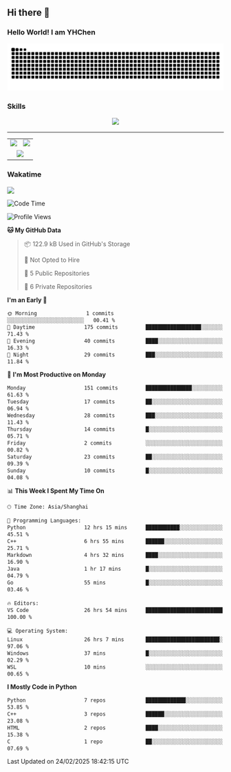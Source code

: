 
## Hi there 👋

<!--
**YHChen0511/YHChen0511** is a ✨ _special_ ✨ repository because its `README.md` (this file) appears on your GitHub profile.

Here are some ideas to get you started:

- 🔭 I’m currently working on ...
- 🌱 I’m currently learning ...
- 👯 I’m looking to collaborate on ...
- 🤔 I’m looking for help with ...
- 💬 Ask me about ...
- 📫 How to reach me: ...
- 😄 Pronouns: ...
- ⚡ Fun fact: ...
-->
### Hello World!  I am YHChen

![](https://raw.githubusercontent.com/YHChen0511/YHChen0511/refs/heads/output/github-contribution-grid-snake.svg)

### Skills

<p align="center">
  <a href="https://skillicons.dev">
    <img src="https://skillicons.dev/icons?i=python,pytorch,cpp,c,git,docker,sqlite,latex,java,go" />
  </a>
</p>

---
<div align="center">
  <table style="width:100%;">
    <tr>
      <!-- 第一个图片 -->
      <td align="center">
        <img height='200' src="https://github-readme-stats.vercel.app/api?username=YHChen0511&show_icons=true" />
      </td>
      <!-- 第二个图片 -->
      <td align="center">
        <img height='200' src="https://github-readme-stats.vercel.app/api/top-langs/?username=YHChen0511&layout=compact" />
      </td>
    </tr>
    <!-- 第三个图片 -->
    <tr>
      <td colspan="2" align="center">
        <img height="220" src="https://github-readme-activity-graph.vercel.app/graph?username=YHChen0511&theme=github-compact&hide_border=true&area=true" />
      </td>
    </tr>
  </table>
</div>

### Wakatime
<img align="center" src="https://github-readme-stats.vercel.app/api/wakatime?username=YHChen0511&theme=transparent&hide_border=true&layout=compact&langs_count=20&range=last_30_days" />

<!--START_SECTION:waka-->
![Code Time](http://img.shields.io/badge/Code%20Time-32%20hrs%2059%20mins-blue)

![Profile Views](http://img.shields.io/badge/Profile%20Views-124-blue)

**🐱 My GitHub Data** 

> 📦 122.9 kB Used in GitHub's Storage 
 > 
> 🚫 Not Opted to Hire
 > 
> 📜 5 Public Repositories 
 > 
> 🔑 6 Private Repositories 
 > 
**I'm an Early 🐤** 

```text
🌞 Morning                1 commits           ░░░░░░░░░░░░░░░░░░░░░░░░░   00.41 % 
🌆 Daytime                175 commits         ██████████████████░░░░░░░   71.43 % 
🌃 Evening                40 commits          ████░░░░░░░░░░░░░░░░░░░░░   16.33 % 
🌙 Night                  29 commits          ███░░░░░░░░░░░░░░░░░░░░░░   11.84 % 
```
📅 **I'm Most Productive on Monday** 

```text
Monday                   151 commits         ███████████████░░░░░░░░░░   61.63 % 
Tuesday                  17 commits          ██░░░░░░░░░░░░░░░░░░░░░░░   06.94 % 
Wednesday                28 commits          ███░░░░░░░░░░░░░░░░░░░░░░   11.43 % 
Thursday                 14 commits          █░░░░░░░░░░░░░░░░░░░░░░░░   05.71 % 
Friday                   2 commits           ░░░░░░░░░░░░░░░░░░░░░░░░░   00.82 % 
Saturday                 23 commits          ██░░░░░░░░░░░░░░░░░░░░░░░   09.39 % 
Sunday                   10 commits          █░░░░░░░░░░░░░░░░░░░░░░░░   04.08 % 
```


📊 **This Week I Spent My Time On** 

```text
🕑︎ Time Zone: Asia/Shanghai

💬 Programming Languages: 
Python                   12 hrs 15 mins      ███████████░░░░░░░░░░░░░░   45.51 % 
C++                      6 hrs 55 mins       ██████░░░░░░░░░░░░░░░░░░░   25.71 % 
Markdown                 4 hrs 32 mins       ████░░░░░░░░░░░░░░░░░░░░░   16.90 % 
Java                     1 hr 17 mins        █░░░░░░░░░░░░░░░░░░░░░░░░   04.79 % 
Go                       55 mins             █░░░░░░░░░░░░░░░░░░░░░░░░   03.46 % 

🔥 Editors: 
VS Code                  26 hrs 54 mins      █████████████████████████   100.00 % 

💻 Operating System: 
Linux                    26 hrs 7 mins       ████████████████████████░   97.06 % 
Windows                  37 mins             █░░░░░░░░░░░░░░░░░░░░░░░░   02.29 % 
WSL                      10 mins             ░░░░░░░░░░░░░░░░░░░░░░░░░   00.65 % 
```

**I Mostly Code in Python** 

```text
Python                   7 repos             █████████████░░░░░░░░░░░░   53.85 % 
C++                      3 repos             ██████░░░░░░░░░░░░░░░░░░░   23.08 % 
HTML                     2 repos             ████░░░░░░░░░░░░░░░░░░░░░   15.38 % 
C                        1 repo              ██░░░░░░░░░░░░░░░░░░░░░░░   07.69 % 
```




 Last Updated on 24/02/2025 18:42:15 UTC
<!--END_SECTION:waka-->
